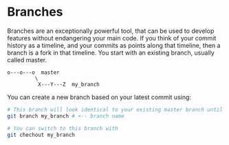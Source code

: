 # Branches
Branches are an exceptionally powerful tool, that can be used to develop features without endangering your main code. If you think of your commit history as a timeline, and your commits as points along that timeline, then a branch is a fork in that timeline. You start with an existing branch, usually called master.
```
o---o---o  master
	     \
		  X---Y---Z  my_branch
```

You can create a new branch based on your latest commit using:
```sh
# This branch will look identical to your existing master branch until you make changes
git branch my_branch # <-- branch name

# You can switch to this branch with
git chechout my_branch
```